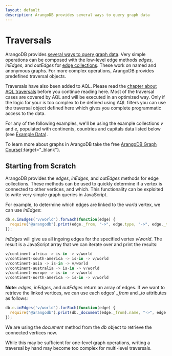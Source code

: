 ```yaml
---
layout: default
description: ArangoDB provides several ways to query graph data
---
```

Traversals
==========

ArangoDB provides [several ways to query graph data](graphs.html).
Very simple operations can be composed with the low-level edge methods *edges*, *inEdges*, and *outEdges* for
[edge collections](graphs-edges.html). These work on named and anonymous graphs. For more complex operations,
ArangoDB provides predefined traversal objects.

Traversals have also been added to AQL.
Please read the [chapter about AQL traversals](../aql/graphs-traversals.html) before you continue reading here.
Most of the traversal cases are covered by AQL and will be executed in an optimized way.
Only if the logic for your is too complex to be defined using AQL filters you can use the traversal object defined
here which gives you complete programmatic access to the data.

For any of the following examples, we'll be using the example collections *v* and *e*,
populated with continents, countries and capitals data listed below (see [Example Data](graphs-traversals-exampledata.html)).

To learn more about graphs in ArangoDB take the free
[ArangoDB Graph Course](https://www.arangodb.com/arangodb-graph-course){:target="_blank"}.

Starting from Scratch
---------------------

ArangoDB provides the *edges*, *inEdges*, and *outEdges* methods for edge collections.
These methods can be used to quickly determine if a vertex is connected to other vertices,
and which.
This functionality can be exploited to write very simple graph queries in JavaScript.

For example, to determine which edges are linked to the *world* vertex, we can use *inEdges*:

```js
db.e.inEdges('v/world').forEach(function(edge) { 
  require("@arangodb").print(edge._from, "->", edge.type, "->", edge._to); 
});
```

*inEdges* will give us all ingoing edges for the specified vertex *v/world*. The result
is a JavaScript array that we can iterate over and print the results:

```js
v/continent-africa -> is-in -> v/world
v/continent-south-america -> is-in -> v/world
v/continent-asia -> is-in -> v/world
v/continent-australia -> is-in -> v/world
v/continent-europe -> is-in -> v/world
v/continent-north-america -> is-in -> v/world
```

**Note**: *edges*, *inEdges*, and *outEdges* return an array of edges. If we want to retrieve
the linked vertices, we can use each edges' *_from* and *_to* attributes as follows:

```js
db.e.inEdges('v/world').forEach(function(edge) { 
  require("@arangodb").print(db._document(edge._from).name, "->", edge.type, "->", db._document(edge._to).name); 
});
```

We are using the *document* method from the *db* object to retrieve the connected vertices now.

While this may be sufficient for one-level graph operations, writing a traversal by hand
may become too complex for multi-level traversals.

